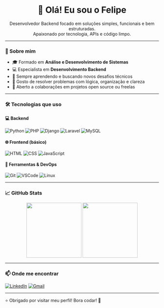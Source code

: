 <h1 align="center">👋 Olá! Eu sou o Felipe</h1>

<p align="center">
  Desenvolvedor Backend focado em soluções simples, funcionais e bem estruturadas.<br />
  Apaixonado por tecnologia, APIs e código limpo.
</p>

---

### 🧠 Sobre mim

- 🎓 Formado em **Análise e Desenvolvimento de Sistemas**
- 💻 Especialista em **Desenvolvimento Backend**
- 🚀 Sempre aprendendo e buscando novos desafios técnicos
- 🧩 Gosto de resolver problemas com lógica, organização e clareza
- 🤝 Aberto a colaborações em projetos open source ou freelas

---

### 🛠️ Tecnologias que uso

#### 💻 Backend
![Python](https://img.shields.io/badge/-Python-3776AB?style=flat-square&logo=python&logoColor=white)
![PHP](https://img.shields.io/badge/-PHP-777BB4?style=flat-square&logo=php&logoColor=white)
![Django](https://img.shields.io/badge/-Django-092E20?style=flat-square&logo=django&logoColor=white)
![Laravel](https://img.shields.io/badge/-Laravel-F55247?style=flat-square&logo=laravel&logoColor=white)
![MySQL](https://img.shields.io/badge/-MySQL-4479A1?style=flat-square&logo=mysql&logoColor=white)

#### 🌐 Frontend (básico)
![HTML](https://img.shields.io/badge/-HTML5-E34F26?style=flat-square&logo=html5&logoColor=white)
![CSS](https://img.shields.io/badge/-CSS3-1572B6?style=flat-square&logo=css3&logoColor=white)
![JavaScript](https://img.shields.io/badge/-JavaScript-F7DF1E?style=flat-square&logo=javascript&logoColor=black)

#### 🧰 Ferramentas & DevOps
![Git](https://img.shields.io/badge/-Git-F05032?style=flat-square&logo=git&logoColor=white)
![VSCode](https://img.shields.io/badge/-VSCode-007ACC?style=flat-square&logo=visual-studio-code&logoColor=white)
![Linux](https://img.shields.io/badge/-Linux-FCC624?style=flat-square&logo=linux&logoColor=black)

---

### 📈 GitHub Stats

<p align="center">
  <img height="180em" src="https://github-readme-stats.vercel.app/api?username=fdnigris&show_icons=true&theme=dark&count_private=true"/>
  <img height="180em" src="https://github-readme-stats.vercel.app/api/top-langs/?username=fdnigris&layout=compact&theme=dark"/>
</p>

---

### 📫 Onde me encontrar

[![LinkedIn](https://img.shields.io/badge/-LinkedIn-0A66C2?style=flat-square&logo=linkedin&logoColor=white)](https://www.linkedin.com/in/felipe-de-nigris-547199236/)
[![Gmail](https://img.shields.io/badge/-Email-D14836?style=flat-square&logo=gmail&logoColor=white)](mailto:felipenigris@hotmail.com)

---

⭐ Obrigado por visitar meu perfil! Bora codar! 🚀
